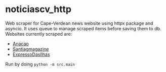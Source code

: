 # noticiascv_http
Web scraper for Cape-Verdean news website using httpx package and asyncio. It uses queue to manage scraped items before saving them to db.
Websites currently scraped are:
- [Anacao](https://www.anacao.cv/)
- [Santiagmagazine](https://santiagomagazine.cv/)
- [ExpressoDasIlhas](https://expressodasilhas.cv/)

Run by doing ```python -m src.main```